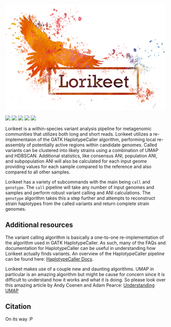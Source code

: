 ![](/images/lorikeet_logo.png)

![](https://travis-ci.com/rhysnewell/Lorikeet.svg?branch=master)
![](https://anaconda.org/bioconda/lorikeet-genome/badges/license.svg)
![](https://anaconda.org/bioconda/lorikeet-genome/badges/version.svg)
![](https://anaconda.org/bioconda/lorikeet-genome/badges/latest_release_relative_date.svg)
![](https://anaconda.org/bioconda/lorikeet-genome/badges/platforms.svg)


Lorikeet is a within-species variant analysis pipeline for metagenomic communities that utilizes both long and short reads.
Lorikeet utilizes a re-implementaion of the GATK HaplotypeCaller algorithm, performing local re-assembly of potentially active
regions within candidate genomes. Called variants can be clustered into likely strains using a combination of UMAP and HDBSCAN.
Additional statistics, like consensus ANI, population ANI, and subpopulation ANI will also be calculated for each input
geome providing values for each sample compared to the reference and also compared to all other samples.

Lorikeet has a variety of subcommands with the main being `call` and `genotype`. The `call` pipeline will take any number
of input genomes and samples and perform robust variant calling and ANI calculations. The `genotype` algorithm takes this
a step further and attempts to reconstruct strain haplotypes from the called variants and return complete strain genomes.

## Additional resources

The variant calling algorithm is basically a one-to-one re-implementation of the algorithm used in GATK HaplotypeCaller.
As such, many of the FAQs and documentation for HaplotypeCaller can be useful in understanding how Lorikeet actually
finds variants. An overview of the HaplotypeCaller pipeline can be found here: [HaplotypeCaller Docs](https://gatk.broadinstitute.org/hc/en-us/articles/360037225632-HaplotypeCaller).

Lorikeet makes use of a couple new and daunting algorithms. UMAP in particular is an amazing algorithm but might be cause 
for concern since it is difficult to understand how it works and what it is doing. So please look over this amazing article 
by Andy Coenen and Adam Pearce: [Understanding UMAP](https://pair-code.github.io/understanding-umap/)

## Citation

On its way :P